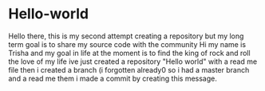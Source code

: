 # Hello-world
Hello there, this is my second attempt creating a repository but my long term goal is to share my source code with the community
Hi my name is Trisha and my goal in life at the moment is to find the king of rock and roll the love of my life
ive just created a repository "Hello world" with a read me file then i created a branch (i forgotten already0 so i had a master branch and a read me them i made a commit by creating this message. 
